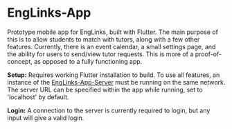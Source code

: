 # EngLinks-App

Prototype mobile app for EngLinks, built with Flutter.  The main purpose of this is to allow students to match with tutors, along with a few other features.
Currently, there is an event calendar, a small settings page, and the ability for users to send/view tutor requests.  This is more of a proof-of-concept, as opposed to a fully functioning app.

**Setup:** Requires working Flutter installation to build.  To use all features, an instance of the [EngLinks-App-Server](https://github.com/ebajec/EngLinks-App-Server) must be running on the same network. The server URL can be specified within the app while running, set to 'localhost' by default. 

**Login:** A connection to the server is currently required to login, but any input will give a valid login. 



